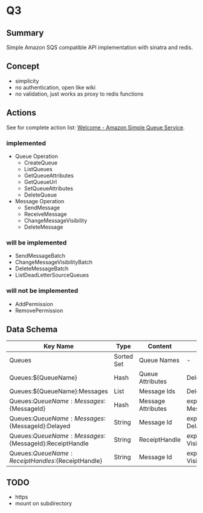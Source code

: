 # Q3

## Summary

Simple Amazon SQS compatible API implementation with sinatra and redis.

## Concept

* simplicity
* no authentication, open like wiki
* no validation, just works as proxy to redis functions

## Actions

See for complete action list: [Welcome - Amazon Simple Queue Service](http://docs.aws.amazon.com/AWSSimpleQueueService/latest/APIReference/Welcome.html).

### implemented

 * Queue Operation
   * CreateQueue
   * ListQueues
   * GetQueueAttributes
   * GetQueueUrl
   * SetQueueAttributes
   * DeleteQueue
 * Message Operation
   * SendMessage
   * ReceiveMessage
   * ChangeMessageVisibility
   * DeleteMessage

### will be implemented

 * SendMessageBatch
 * ChangeMessageVisibilityBatch
 * DeleteMessageBatch
 * ListDeadLetterSourceQueues

### will not be implemented

 * AddPermission
 * RemovePermission

## Data Schema

| Key Name                                                | Type       | Content                        | Delete Timing                                 |
| ------------------------------------------------------- | ---------- | ------------------------------ | --------------------------------------------- |
| Queues                                                  | Sorted Set | Queue Names                    | -                                             |
| Queues:${QueueName}                                     | Hash       | Queue Attributes               | DeleteQueue action                            |
| Queues:${QueueName}:Messages                            | List       | Message Ids                    | DeleteQueue action                            |
| Queues:${QueueName}:Messages:${MessageId}               | Hash       | Message Attributes             | expires due to MessageRetentionPeriod         |
| Queues:${QueueName}:Messages:${MessageId}:Delayed       | String     | Message Id                     | expires due to DelaySeconds                   |
| Queues:${QueueName}:Messages:${MessageId}:ReceiptHandle | String     | ReceiptHandle                  | expires due to VisibilityTimeout              |
| Queues:${QueueName}:ReceiptHandles:${ReceiptHandle}     | String     | Message Id                     | expires due to VisibilityTimeout              |

## TODO

 * https
 * mount on subdirectory
